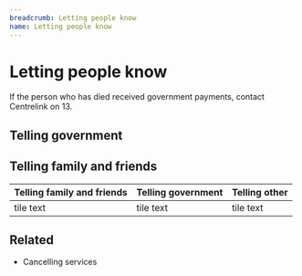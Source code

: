 ```yaml
---
breadcrumb: Letting people know
name: Letting people know
---
```


Letting people know
===========================
<!--
  Light:  <p class="au-callout">
  Dark:   <p class="au-callout au-callout--dark">
-->

<p class="au-callout" aria-label="Callout description1">
If the person who has died received government payments, contact Centrelink on 13.
</p>


## Telling government

## Telling family and friends


|Telling family and friends | Telling government| Telling other|
|---|---|---|
|tile text|tile text|tile text|

## Related
* Cancelling services
